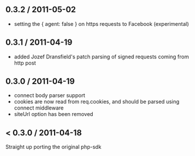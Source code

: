 0.3.2 / 2011-05-02
------------------

* setting the { agent: false } on https requests to Facebook (experimental)

0.3.1 / 2011-04-19
------------------

* added Jozef Dransfield's patch parsing of signed requests coming from http post

0.3.0 / 2011-04-19
------------------

* connect body parser support
* cookies are now read from req.cookies, and should be parsed using connect middleware
* siteUrl option has been removed

< 0.3.0 / 2011-04-18
--------------------

Straight up porting the original php-sdk
